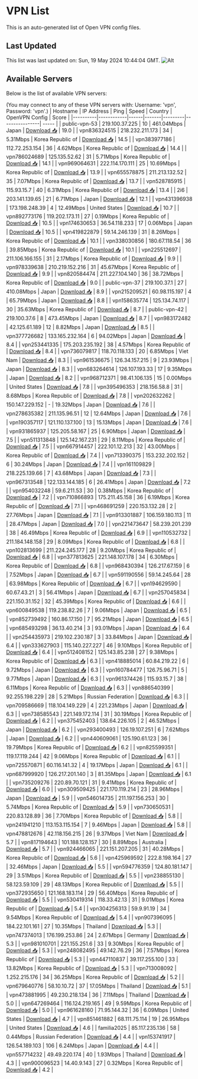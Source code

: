 # VPN List

This is an auto-generated list of Open VPN config files.

## Last Updated

This list was last updated on: Sun, 19 May 2024 10:44:04 GMT.
![Alt](https://repobeats.axiom.co/api/embed/186b98318ef1479477931607c1ad7d823f12451f.svg "Repobeats analytics image")

## Available Servers

Below is the list of available VPN servers:

(You may connect to any of these VPN servers with: Username: 'vpn', Password: 'vpn'.)
| Hostname | IP Address | Ping | Speed | Country | OpenVPN Config | Score |
|----------|------------|------|-------|---------|----------------| ----- |
| public-vpn-53 | 219.100.37.225 | 10 | 461.04Mbps | Japan | [Download 📥](./configs/server_0_JP.ovpn) | 19.0 |
| vpn836324515 | 218.232.211.173 | 34 | 5.31Mbps | Korea Republic of | [Download 📥](./configs/server_1_KR.ovpn) | 14.5 |
| vpn383977186 | 112.72.253.154 | 36 | 4.62Mbps | Korea Republic of | [Download 📥](./configs/server_2_KR.ovpn) | 14.4 |
| vpn786024689 | 125.135.52.62 | 31 | 5.71Mbps | Korea Republic of | [Download 📥](./configs/server_3_KR.ovpn) | 14.1 |
| vpn969064631 | 222.114.170.111 | 25 | 10.69Mbps | Korea Republic of | [Download 📥](./configs/server_4_KR.ovpn) | 13.9 |
| vpn655578875 | 211.213.132.52 | 35 | 7.07Mbps | Korea Republic of | [Download 📥](./configs/server_5_KR.ovpn) | 13.7 |
| vpn528785915 | 115.93.15.7 | 40 | 6.31Mbps | Korea Republic of | [Download 📥](./configs/server_6_KR.ovpn) | 13.4 |
| 2i6 | 203.141.139.65 | 21 | 6.71Mbps | Japan | [Download 📥](./configs/server_7_JP.ovpn) | 12.1 |
| vpn431396938 | 173.198.248.39 | 4 | 12.49Mbps | United States | [Download 📥](./configs/server_8_US.ovpn) | 10.7 |
| vpn892773176 | 119.202.173.11 | 27 | 0.19Mbps | Korea Republic of | [Download 📥](./configs/server_9_KR.ovpn) | 10.5 |
| vpn174630653 | 36.54.118.233 | 17 | 0.06Mbps | Japan | [Download 📥](./configs/server_10_JP.ovpn) | 10.5 |
| vpn419822879 | 59.14.246.139 | 31 | 8.26Mbps | Korea Republic of | [Download 📥](./configs/server_11_KR.ovpn) | 10.1 |
| vpn338030856 | 180.67.118.54 | 36 | 39.85Mbps | Korea Republic of | [Download 📥](./configs/server_12_KR.ovpn) | 10.1 |
| vpn225512697 | 211.106.166.155 | 31 | 2.17Mbps | Korea Republic of | [Download 📥](./configs/server_13_KR.ovpn) | 9.9 |
| vpn978339638 | 210.219.152.216 | 31 | 45.67Mbps | Korea Republic of | [Download 📥](./configs/server_14_KR.ovpn) | 9.9 |
| vpn820584474 | 211.227.104.140 | 36 | 38.72Mbps | Korea Republic of | [Download 📥](./configs/server_15_KR.ovpn) | 9.0 |
| public-vpn-37 | 219.100.37.1 | 27 | 410.08Mbps | Japan | [Download 📥](./configs/server_16_JP.ovpn) | 8.9 |
| vpn215209521 | 60.98.115.197 | 4 | 65.79Mbps | Japan | [Download 📥](./configs/server_17_JP.ovpn) | 8.8 |
| vpn158635774 | 125.134.74.117 | 30 | 35.63Mbps | Korea Republic of | [Download 📥](./configs/server_18_KR.ovpn) | 8.7 |
| public-vpn-42 | 219.100.37.6 | 8 | 473.45Mbps | Japan | [Download 📥](./configs/server_19_JP.ovpn) | 8.7 |
| vpn983172482 | 42.125.61.189 | 12 | 8.82Mbps | Japan | [Download 📥](./configs/server_20_JP.ovpn) | 8.5 |
| vpn377726682 | 133.165.232.164 | 6 | 94.02Mbps | Japan | [Download 📥](./configs/server_21_JP.ovpn) | 8.4 |
| vpn253441335 | 175.203.235.192 | 38 | 4.57Mbps | Korea Republic of | [Download 📥](./configs/server_22_KR.ovpn) | 8.4 |
| vpn736079817 | 118.70.118.133 | 20 | 6.85Mbps | Viet Nam | [Download 📥](./configs/server_23_VN.ovpn) | 8.3 |
| vpn961536675 | 126.34.157.215 | 9 | 23.93Mbps | Japan | [Download 📥](./configs/server_24_JP.ovpn) | 8.3 |
| vpn683264614 | 126.107.193.33 | 17 | 9.35Mbps | Japan | [Download 📥](./configs/server_25_JP.ovpn) | 8.2 |
| vpn968712371 | 98.41.106.135 | 15 | 0.00Mbps | United States | [Download 📥](./configs/server_26_US.ovpn) | 7.8 |
| vpn395496353 | 218.156.58.8 | 31 | 8.68Mbps | Korea Republic of | [Download 📥](./configs/server_27_KR.ovpn) | 7.8 |
| vpn202632262 | 150.147.229.152 | - | 19.32Mbps | Japan | [Download 📥](./configs/server_28_JP.ovpn) | 7.6 |
| vpn278635382 | 211.135.96.51 | 12 | 12.64Mbps | Japan | [Download 📥](./configs/server_29_JP.ovpn) | 7.6 |
| vpn190357117 | 121.110.137.100 | 13 | 15.13Mbps | Japan | [Download 📥](./configs/server_30_JP.ovpn) | 7.6 |
| vpn931865937 | 125.205.58.167 | 25 | 6.90Mbps | Japan | [Download 📥](./configs/server_31_JP.ovpn) | 7.5 |
| vpn511313848 | 125.142.167.231 | 29 | 8.11Mbps | Korea Republic of | [Download 📥](./configs/server_32_KR.ovpn) | 7.5 |
| vpn667914457 | 222.101.12.213 | 32 | 43.00Mbps | Korea Republic of | [Download 📥](./configs/server_33_KR.ovpn) | 7.4 |
| vpn713390375 | 153.232.202.152 | 6 | 30.24Mbps | Japan | [Download 📥](./configs/server_34_JP.ovpn) | 7.4 |
| vpn161109829 | 218.225.139.66 | 7 | 43.68Mbps | Japan | [Download 📥](./configs/server_35_JP.ovpn) | 7.3 |
| vpn967313548 | 122.133.144.185 | 6 | 26.41Mbps | Japan | [Download 📥](./configs/server_36_JP.ovpn) | 7.2 |
| vpn954032248 | 59.6.211.53 | 30 | 0.38Mbps | Korea Republic of | [Download 📥](./configs/server_37_KR.ovpn) | 7.2 |
| vpn710866893 | 175.211.45.158 | 36 | 6.19Mbps | Korea Republic of | [Download 📥](./configs/server_38_KR.ovpn) | 7.1 |
| vpn468691259 | 220.153.132.28 | 2 | 27.76Mbps | Japan | [Download 📥](./configs/server_39_JP.ovpn) | 7.1 |
| vpn913301887 | 106.159.180.113 | 11 | 28.47Mbps | Japan | [Download 📥](./configs/server_40_JP.ovpn) | 7.0 |
| vpn221473647 | 58.239.201.239 | 38 | 46.49Mbps | Korea Republic of | [Download 📥](./configs/server_41_KR.ovpn) | 6.9 |
| vpn110532732 | 211.184.148.158 | 29 | 8.09Mbps | Korea Republic of | [Download 📥](./configs/server_42_KR.ovpn) | 6.8 |
| vpn102813699 | 211.224.245.177 | 28 | 9.20Mbps | Korea Republic of | [Download 📥](./configs/server_43_KR.ovpn) | 6.8 |
| vpn377813625 | 221.148.107.178 | 34 | 6.30Mbps | Korea Republic of | [Download 📥](./configs/server_44_KR.ovpn) | 6.8 |
| vpn968430394 | 126.217.67.159 | 6 | 7.52Mbps | Japan | [Download 📥](./configs/server_45_JP.ovpn) | 6.7 |
| vpn591190556 | 59.14.245.64 | 28 | 63.98Mbps | Korea Republic of | [Download 📥](./configs/server_46_KR.ovpn) | 6.7 |
| vpn194629590 | 60.67.43.21 | 3 | 56.41Mbps | Japan | [Download 📥](./configs/server_47_JP.ovpn) | 6.7 |
| vpn257045834 | 221.150.31.152 | 32 | 45.39Mbps | Korea Republic of | [Download 📥](./configs/server_48_KR.ovpn) | 6.6 |
| vpn600849538 | 119.238.82.26 | 7 | 9.06Mbps | Japan | [Download 📥](./configs/server_49_JP.ovpn) | 6.5 |
| vpn852739492 | 160.86.17.150 | 7 | 95.21Mbps | Japan | [Download 📥](./configs/server_50_JP.ovpn) | 6.5 |
| vpn685493298 | 36.13.40.214 | 3 | 93.01Mbps | Japan | [Download 📥](./configs/server_51_JP.ovpn) | 6.4 |
| vpn254435973 | 219.102.230.187 | 3 | 33.84Mbps | Japan | [Download 📥](./configs/server_52_JP.ovpn) | 6.4 |
| vpn333627903 | 115.140.227.227 | 46 | 9.10Mbps | Korea Republic of | [Download 📥](./configs/server_53_KR.ovpn) | 6.4 |
| vpn512408152 | 125.143.85.238 | 27 | 9.38Mbps | Korea Republic of | [Download 📥](./configs/server_54_KR.ovpn) | 6.3 |
| vpn418885014 | 60.84.219.22 | 6 | 9.72Mbps | Japan | [Download 📥](./configs/server_55_JP.ovpn) | 6.3 |
| vpn160784477 | 126.75.96.71 | 5 | 9.77Mbps | Japan | [Download 📥](./configs/server_56_JP.ovpn) | 6.3 |
| vpn961374426 | 115.93.15.7 | 38 | 6.11Mbps | Korea Republic of | [Download 📥](./configs/server_57_KR.ovpn) | 6.3 |
| vpn886540399 | 92.255.198.229 | 28 | 5.21Mbps | Russian Federation | [Download 📥](./configs/server_58_RU.ovpn) | 6.3 |
| vpn709586669 | 118.104.149.229 | 4 | 221.23Mbps | Japan | [Download 📥](./configs/server_59_JP.ovpn) | 6.3 |
| vpn738585543 | 221.149.172.114 | 31 | 30.19Mbps | Korea Republic of | [Download 📥](./configs/server_60_KR.ovpn) | 6.2 |
| vpn375452403 | 138.64.226.105 | 2 | 46.52Mbps | Japan | [Download 📥](./configs/server_61_JP.ovpn) | 6.2 |
| vpn293400493 | 126.19.107.251 | 6 | 7.62Mbps | Japan | [Download 📥](./configs/server_62_JP.ovpn) | 6.2 |
| vpn440609061 | 125.190.61.123 | 36 | 19.79Mbps | Korea Republic of | [Download 📥](./configs/server_63_KR.ovpn) | 6.2 |
| vpn825599351 | 119.17.119.244 | 42 | 9.06Mbps | Korea Republic of | [Download 📥](./configs/server_64_KR.ovpn) | 6.1 |
| vpn725570871 | 60.116.141.32 | 4 | 19.17Mbps | Japan | [Download 📥](./configs/server_65_JP.ovpn) | 6.1 |
| vpn687999920 | 126.217.201.140 | 3 | 81.35Mbps | Japan | [Download 📥](./configs/server_66_JP.ovpn) | 6.1 |
| vpn735209276 | 220.89.70.121 | 31 | 9.41Mbps | Korea Republic of | [Download 📥](./configs/server_67_KR.ovpn) | 6.0 |
| vpn309509425 | 221.170.119.214 | 23 | 28.96Mbps | Japan | [Download 📥](./configs/server_68_JP.ovpn) | 5.9 |
| vpn546014735 | 211.197.156.253 | 30 | 5.74Mbps | Korea Republic of | [Download 📥](./configs/server_69_KR.ovpn) | 5.9 |
| vpn730650531 | 220.83.128.89 | 36 | 7.70Mbps | Korea Republic of | [Download 📥](./configs/server_70_KR.ovpn) | 5.8 |
| vpn241941210 | 113.153.115.154 | 7 | 9.46Mbps | Japan | [Download 📥](./configs/server_71_JP.ovpn) | 5.8 |
| vpn478812676 | 42.118.156.215 | 26 | 9.37Mbps | Viet Nam | [Download 📥](./configs/server_72_VN.ovpn) | 5.7 |
| vpn817194643 | 101.188.128.157 | 30 | 8.89Mbps | Australia | [Download 📥](./configs/server_73_AU.ovpn) | 5.7 |
| vpn924466065 | 221.151.207.205 | 31 | 40.28Mbps | Korea Republic of | [Download 📥](./configs/server_74_KR.ovpn) | 5.6 |
| vpn425969592 | 222.8.198.164 | 27 | 32.46Mbps | Japan | [Download 📥](./configs/server_75_JP.ovpn) | 5.5 |
| vpn594776359 | 124.80.181.147 | 29 | 3.51Mbps | Korea Republic of | [Download 📥](./configs/server_76_KR.ovpn) | 5.5 |
| vpn238855130 | 58.123.59.109 | 29 | 48.13Mbps | Korea Republic of | [Download 📥](./configs/server_77_KR.ovpn) | 5.5 |
| vpn372935650 | 121.168.183.114 | 29 | 56.40Mbps | Korea Republic of | [Download 📥](./configs/server_78_KR.ovpn) | 5.5 |
| vpn530419314 | 118.33.42.13 | 31 | 9.01Mbps | Korea Republic of | [Download 📥](./configs/server_79_KR.ovpn) | 5.4 |
| vpn304256313 | 59.9.91.19 | 34 | 9.54Mbps | Korea Republic of | [Download 📥](./configs/server_80_KR.ovpn) | 5.4 |
| vpn907396095 | 184.22.101.161 | 27 | 10.35Mbps | Thailand | [Download 📥](./configs/server_81_TH.ovpn) | 5.3 |
| vpn747374013 | 176.199.253.86 | 24 | 2.67Mbps | Germany | [Download 📥](./configs/server_82_DE.ovpn) | 5.3 |
| vpn981010701 | 221.155.251.6 | 33 | 9.30Mbps | Korea Republic of | [Download 📥](./configs/server_83_KR.ovpn) | 5.3 |
| vpn248082495 | 49.142.76.29 | 36 | 7.57Mbps | Korea Republic of | [Download 📥](./configs/server_84_KR.ovpn) | 5.3 |
| vpn447110837 | 39.117.255.100 | 33 | 13.82Mbps | Korea Republic of | [Download 📥](./configs/server_85_KR.ovpn) | 5.3 |
| vpn713008092 | 1.252.215.176 | 34 | 36.25Mbps | Korea Republic of | [Download 📥](./configs/server_86_KR.ovpn) | 5.2 |
| vpn679640776 | 58.10.10.72 | 37 | 17.05Mbps | Thailand | [Download 📥](./configs/server_87_TH.ovpn) | 5.1 |
| vpn473881995 | 49.230.218.134 | 36 | 7.11Mbps | Thailand | [Download 📥](./configs/server_88_TH.ovpn) | 5.0 |
| vpn647269464 | 116.124.219.165 | 49 | 9.59Mbps | Korea Republic of | [Download 📥](./configs/server_89_KR.ovpn) | 5.0 |
| vpn961628160 | 71.95.144.32 | 36 | 6.09Mbps | United States | [Download 📥](./configs/server_90_US.ovpn) | 4.7 |
| vpn851461882 | 68.111.75.114 | 19 | 26.95Mbps | United States | [Download 📥](./configs/server_91_US.ovpn) | 4.6 |
| familia2025 | 85.117.235.136 | 58 | 0.44Mbps | Russian Federation | [Download 📥](./configs/server_92_RU.ovpn) | 4.4 |
| vpn153741917 | 126.54.189.103 | 106 | 6.24Mbps | Japan | [Download 📥](./configs/server_93_JP.ovpn) | 4.4 |
| vpn557714232 | 49.49.220.174 | 40 | 1.93Mbps | Thailand | [Download 📥](./configs/server_94_TH.ovpn) | 4.3 |
| vpn900096523 | 14.40.9.143 | 27 | 0.32Mbps | Korea Republic of | [Download 📥](./configs/server_95_KR.ovpn) | 4.2 |
